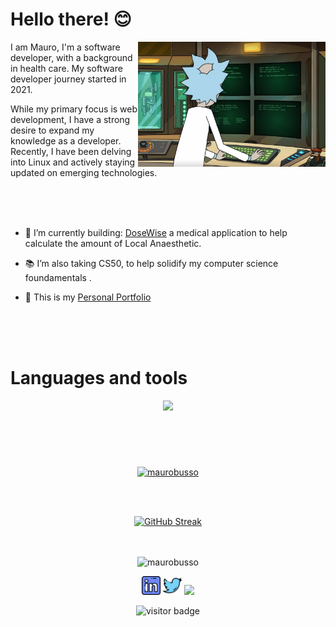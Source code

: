 # Hello there!  :blush:

<img align="right" width="300px" height="200px" src="https://raw.githubusercontent.com/maurobusso/maurobusso/main/img1.webp" /> 

I am Mauro, I'm a software developer, with a background in health care. My software developer journey started in 2021. 

While my primary focus is web development, I have a strong desire to expand my knowledge as a developer. Recently, I have been delving into Linux and actively staying updated on emerging technologies.

<br/>
<br/>
<br/>

- :nut_and_bolt: I’m currently building: [DoseWise](https://github.com/maurobusso/DoseWise) a medical application to help calculate the amount of Local Anaesthetic.

- :books: I’m also taking CS50, to help solidify my computer science foundamentals .

- :bust_in_silhouette: This is my [Personal Portfolio](https://portfolio-mb93.vercel.app/about)

<br/>
<br/>
<br/>

# Languages and tools

<p align="center">
  <img src="https://skillicons.dev/icons?i=html,css,js,react,nextjs,express,postgresql,sqlite,mongodb,tailwind,ts,supabase,c,linux,git,github,netlify,vscode&perline=7" />
</p>

#

<br />
<br />

<p align="center"> <a href="https://github.com/ryo-ma/github-profile-trophy"><img src="https://github-profile-trophy.vercel.app/?username=maurobusso&theme=onedark&row=3&column=4" alt="maurobusso" /></a> </p>
  
<br />
<br />

<div align="center">

   [![GitHub Streak](https://streak-stats.demolab.com?user=maurobusso&theme=vue-dark)](https://git.io/streak-stats) 
 
</div>

<br />
<br />

<div align="center">
  <img src="https://github-readme-stats.vercel.app/api/top-langs?username=maurobusso&show_icons=true&locale=en&layout=compact" alt="maurobusso" />
</div >


<p align='center'>
  <a href="https://www.linkedin.com/in/maurobusso/"><img height="30" src="https://raw.githubusercontent.com/8bithemant/8bithemant/master/linkedin.png?raw=true"></a>
  <a href="https://twitter.com/MauroBusso4"><img height="30" src="https://raw.githubusercontent.com/8bithemant/8bithemant/master/twitter.png?raw=true"></a>
  <a href="mailto:mauro.busso12@gmail.com"><img height="30" src="https://user-images.githubusercontent.com/107254152/192117495-48f525bb-451a-4be3-a97f-3975f3648831.png"></a>
</p>

<p  align="center">
  <img src="https://visitor-badge.laobi.icu/badge?page_id=maurobusso" alt="visitor badge"/>       
</p>
